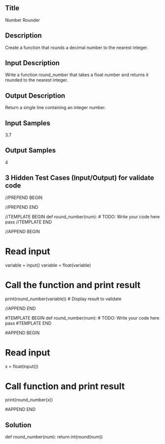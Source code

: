 ## Title
Number Rounder

## Description
Create a function that rounds a decimal number to the nearest integer.

## Input Description
Write a function round_number that takes a float number and returns it rounded to the nearest integer.

## Output Description
Return a single line containing an integer number.

## Input Samples
3.7

## Output Samples
4

## 3 Hidden Test Cases (Input/Output) for validate code

//PREPEND BEGIN

//PREPEND END

//TEMPLATE BEGIN
def round_number(num):
    # TODO: Write your code here
    pass
//TEMPLATE END

//APPEND BEGIN
# Read input
variable = input() 
variable = float(variable)

# Call the function and print result
print(round_number(variable))  # Display result to validate

//APPEND END



#TEMPLATE BEGIN
def round_number(num):
    # TODO: Write your code here
    pass
#TEMPLATE END

#APPEND BEGIN
# Read input
x = float(input())

# Call function and print result
print(round_number(x))

#APPEND END

## Solution
def round_number(num):
    return int(round(num))